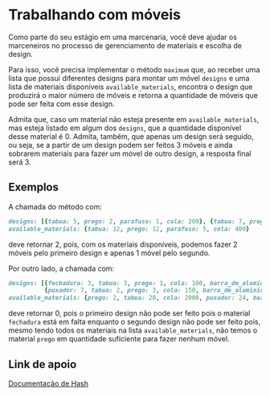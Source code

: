 # Trabalhando com móveis

Como parte do seu estágio em uma marcenaria, você deve ajudar os marceneiros no processo de gerenciamento de materiais e escolha de design.

Para isso, você precisa implementar o método `maximum` que, ao receber uma lista que possui diferentes designs para montar um móvel `designs` e uma lista de materiais disponíveis `available_materials`, encontra o design que produzirá o maior número de móveis e retorna a quantidade de móveis que pode ser feita com esse design.

Admita que, caso um material não esteja presente em `available_materials`, mas esteja listado em algum dos `designs`, que a quantidade disponível desse material é 0. Admita, também, que apenas um design será seguido, ou seja, se a partir de um design podem ser feitos 3 móveis e ainda sobrarem materiais para fazer um móvel de outro design, a resposta final será 3.


## Exemplos

A chamada do método com:

```ruby
designs: [{tabua: 5, prego: 2, parafuso: 1, cola: 200}, {tabua: 7, prego: 6, parafuso: 3, cola: 200}]
available_materials: {tabua: 12, prego: 12, parafuso: 5, cola: 400}
```
deve retornar 2, pois, com os materiais disponíveis, podemos fazer 2 móveis pelo primeiro design e apenas 1 móvel pelo segundo.

Por outro lado, a chamada com:

```ruby
designs: [{fechadura: 3, tabua: 3, prego: 1, cola: 100, barra_de_aluminio: 100},
          {puxador: 7, tabua: 2, prego: 3, cola: 150, barra_de_aluminio: 100}]
available_materials: {prego: 2, tabua: 20, cola: 2000, puxador: 24, barra_de_aluminio: 500}
```
deve retornar 0, pois o primeiro design não pode ser feito pois o material `fechadura` está em falta enquanto o segundo design não pode ser feito pois, mesmo tendo todos os materiais na lista `available_materials`, não temos o material `prego` em quantidade suficiente para fazer nenhum móvel.

## Link de apoio

[Documentação de Hash](https://ruby-doc.org/core-3.1.0/Hash.html)
